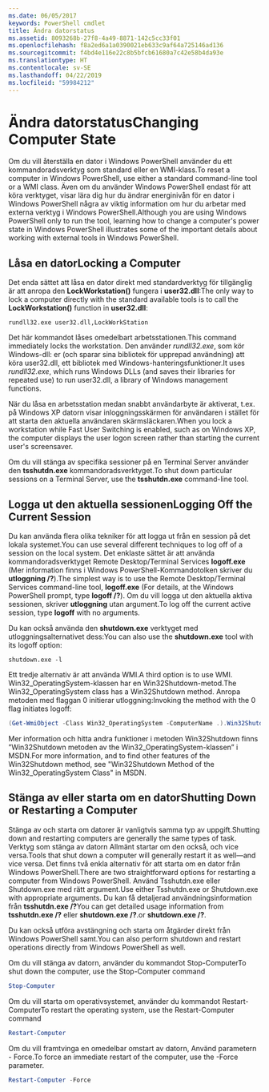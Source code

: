 ```yaml
---
ms.date: 06/05/2017
keywords: PowerShell cmdlet
title: Ändra datorstatus
ms.assetid: 8093268b-27f8-4a49-8871-142c5cc33f01
ms.openlocfilehash: f8a2ed6a1a0390021eb633c9af64a725146ad136
ms.sourcegitcommit: f4bd4e116e22c8b5bfcb61680a7c42e58b4da93e
ms.translationtype: HT
ms.contentlocale: sv-SE
ms.lasthandoff: 04/22/2019
ms.locfileid: "59984212"
---
```

# <a name="changing-computer-state"></a><span data-ttu-id="d8066-103">Ändra datorstatus</span><span class="sxs-lookup"><span data-stu-id="d8066-103">Changing Computer State</span></span>

<span data-ttu-id="d8066-104">Om du vill återställa en dator i Windows PowerShell använder du ett kommandoradsverktyg som standard eller en WMI-klass.</span><span class="sxs-lookup"><span data-stu-id="d8066-104">To reset a computer in Windows PowerShell, use either a standard command-line tool or a WMI class.</span></span> <span data-ttu-id="d8066-105">Även om du använder Windows PowerShell endast för att köra verktyget, visar lära dig hur du ändrar energinivån för en dator i Windows PowerShell några av viktig information om hur du arbetar med externa verktyg i Windows PowerShell.</span><span class="sxs-lookup"><span data-stu-id="d8066-105">Although you are using Windows PowerShell only to run the tool, learning how to change a computer's power state in Windows PowerShell illustrates some of the important details about working with external tools in Windows PowerShell.</span></span>

## <a name="locking-a-computer"></a><span data-ttu-id="d8066-106">Låsa en dator</span><span class="sxs-lookup"><span data-stu-id="d8066-106">Locking a Computer</span></span>

<span data-ttu-id="d8066-107">Det enda sättet att låsa en dator direkt med standardverktyg för tillgänglig är att anropa den **LockWorkstation()** fungera i **user32.dll**:</span><span class="sxs-lookup"><span data-stu-id="d8066-107">The only way to lock a computer directly with the standard available tools is to call the **LockWorkstation()** function in **user32.dll**:</span></span>

```
rundll32.exe user32.dll,LockWorkStation
```

<span data-ttu-id="d8066-108">Det här kommandot låses omedelbart arbetsstationen.</span><span class="sxs-lookup"><span data-stu-id="d8066-108">This command immediately locks the workstation.</span></span> <span data-ttu-id="d8066-109">Den använder *rundll32.exe*, som kör Windows-dll: er (och sparar sina bibliotek för upprepad användning) att köra user32.dll, ett bibliotek med Windows-hanteringsfunktioner.</span><span class="sxs-lookup"><span data-stu-id="d8066-109">It uses *rundll32.exe*, which runs Windows DLLs (and saves their libraries for repeated use) to run user32.dll, a library of Windows management functions.</span></span>

<span data-ttu-id="d8066-110">När du låsa en arbetsstation medan snabbt användarbyte är aktiverat, t.ex. på Windows XP datorn visar inloggningsskärmen för användaren i stället för att starta den aktuella användaren skärmsläckaren.</span><span class="sxs-lookup"><span data-stu-id="d8066-110">When you lock a workstation while Fast User Switching is enabled, such as on Windows XP, the computer displays the user logon screen rather than starting the current user's screensaver.</span></span>

<span data-ttu-id="d8066-111">Om du vill stänga av specifika sessioner på en Terminal Server använder den **tsshutdn.exe** kommandoradsverktyget.</span><span class="sxs-lookup"><span data-stu-id="d8066-111">To shut down particular sessions on a Terminal Server, use the **tsshutdn.exe** command-line tool.</span></span>

## <a name="logging-off-the-current-session"></a><span data-ttu-id="d8066-112">Logga ut den aktuella sessionen</span><span class="sxs-lookup"><span data-stu-id="d8066-112">Logging Off the Current Session</span></span>

<span data-ttu-id="d8066-113">Du kan använda flera olika tekniker för att logga ut från en session på det lokala systemet.</span><span class="sxs-lookup"><span data-stu-id="d8066-113">You can use several different techniques to log off of a session on the local system.</span></span> <span data-ttu-id="d8066-114">Det enklaste sättet är att använda kommandoradsverktyget Remote Desktop/Terminal Services **logoff.exe** (Mer information finns i Windows PowerShell-Kommandotolken skriver du **utloggning /?**).</span><span class="sxs-lookup"><span data-stu-id="d8066-114">The simplest way is to use the Remote Desktop/Terminal Services command-line tool, **logoff.exe** (For details, at the Windows PowerShell prompt, type **logoff /?**).</span></span> <span data-ttu-id="d8066-115">Om du vill logga ut den aktuella aktiva sessionen, skriver **utloggning** utan argument.</span><span class="sxs-lookup"><span data-stu-id="d8066-115">To log off the current active session, type **logoff** with no arguments.</span></span>

<span data-ttu-id="d8066-116">Du kan också använda den **shutdown.exe** verktyget med utloggningsalternativet dess:</span><span class="sxs-lookup"><span data-stu-id="d8066-116">You can also use the **shutdown.exe** tool with its logoff option:</span></span>

```
shutdown.exe -l
```

<span data-ttu-id="d8066-117">Ett tredje alternativ är att använda WMI.</span><span class="sxs-lookup"><span data-stu-id="d8066-117">A third option is to use WMI.</span></span> <span data-ttu-id="d8066-118">Win32_OperatingSystem-klassen har en Win32Shutdown-metod.</span><span class="sxs-lookup"><span data-stu-id="d8066-118">The Win32_OperatingSystem class has a Win32Shutdown method.</span></span> <span data-ttu-id="d8066-119">Anropa metoden med flaggan 0 initierar utloggning:</span><span class="sxs-lookup"><span data-stu-id="d8066-119">Invoking the method with the 0 flag initiates logoff:</span></span>

```powershell
(Get-WmiObject -Class Win32_OperatingSystem -ComputerName .).Win32Shutdown(0)
```

<span data-ttu-id="d8066-120">Mer information och hitta andra funktioner i metoden Win32Shutdown finns ”Win32Shutdown metoden av the Win32_OperatingSystem-klassen” i MSDN.</span><span class="sxs-lookup"><span data-stu-id="d8066-120">For more information, and to find other features of the Win32Shutdown method, see "Win32Shutdown Method of the Win32_OperatingSystem Class" in MSDN.</span></span>

## <a name="shutting-down-or-restarting-a-computer"></a><span data-ttu-id="d8066-121">Stänga av eller starta om en dator</span><span class="sxs-lookup"><span data-stu-id="d8066-121">Shutting Down or Restarting a Computer</span></span>

<span data-ttu-id="d8066-122">Stänga av och starta om datorer är vanligtvis samma typ av uppgift.</span><span class="sxs-lookup"><span data-stu-id="d8066-122">Shutting down and restarting computers are generally the same types of task.</span></span> <span data-ttu-id="d8066-123">Verktyg som stänga av datorn Allmänt startar om den också, och vice versa.</span><span class="sxs-lookup"><span data-stu-id="d8066-123">Tools that shut down a computer will generally restart it as well—and vice versa.</span></span> <span data-ttu-id="d8066-124">Det finns två enkla alternativ för att starta om en dator från Windows PowerShell.</span><span class="sxs-lookup"><span data-stu-id="d8066-124">There are two straightforward options for restarting a computer from Windows PowerShell.</span></span> <span data-ttu-id="d8066-125">Använd Tsshutdn.exe eller Shutdown.exe med rätt argument.</span><span class="sxs-lookup"><span data-stu-id="d8066-125">Use either Tsshutdn.exe or Shutdown.exe with appropriate arguments.</span></span> <span data-ttu-id="d8066-126">Du kan få detaljerad användningsinformation från **tsshutdn.exe /?**</span><span class="sxs-lookup"><span data-stu-id="d8066-126">You can get detailed usage information from **tsshutdn.exe /?**</span></span> <span data-ttu-id="d8066-127">eller **shutdown.exe /?**.</span><span class="sxs-lookup"><span data-stu-id="d8066-127">or **shutdown.exe /?**.</span></span>

<span data-ttu-id="d8066-128">Du kan också utföra avstängning och starta om åtgärder direkt från Windows PowerShell samt.</span><span class="sxs-lookup"><span data-stu-id="d8066-128">You can also perform shutdown and restart operations directly from Windows PowerShell as well.</span></span>

<span data-ttu-id="d8066-129">Om du vill stänga av datorn, använder du kommandot Stop-Computer</span><span class="sxs-lookup"><span data-stu-id="d8066-129">To shut down the computer, use the Stop-Computer command</span></span>

```powershell
Stop-Computer
```

<span data-ttu-id="d8066-130">Om du vill starta om operativsystemet, använder du kommandot Restart-Computer</span><span class="sxs-lookup"><span data-stu-id="d8066-130">To restart the operating system, use the Restart-Computer command</span></span>

```powershell
Restart-Computer
```

<span data-ttu-id="d8066-131">Om du vill framtvinga en omedelbar omstart av datorn, Använd parametern - Force.</span><span class="sxs-lookup"><span data-stu-id="d8066-131">To force an immediate restart of the computer, use the -Force parameter.</span></span>

```powershell
Restart-Computer -Force
```
